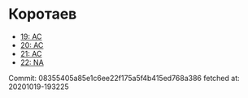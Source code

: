 # Коротаев
- [19: AC](19.md)
- [20: AC](20.md)
- [21: AC](21.md)
- [22: NA](22.md)

Commit: 08355405a85e1c6ee22f175a5f4b415ed768a386
 fetched at: 20201019-193225
